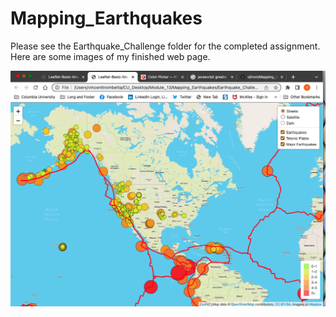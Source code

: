 # Mapping_Earthquakes

Please see the Earthquake_Challenge folder for the completed assignment. Here are some images of my finished web page.

![](https://github.com/vjtrom/Mapping_Earthquakes/blob/main/images/Screen%20Shot%202022-10-22%20at%205.59.53%20PM.png)
